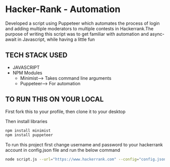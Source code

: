 # Hacker-Rank - Automation
Developed a script using Puppeteer which automates the process of login and adding multiple moderators to multiple contests in Hackerrank.The purpose of writing this script was to get familiar with automation and async-await in Javascript, while having a little fun

## TECH STACK USED
 -  JAVASCRIPT
 -  NPM Modules
    -  Minimist--> Takes command line arguments
    -  Puppeteer--> For automation

## TO RUN THIS ON YOUR LOCAL
   First fork this to your profile, then clone it to your desktop
   
   Then install libraries 
   ```bash
  npm install minimist
  npm install puppeteer
  ```
  
  To run this project first change username and password to your hackerrank account in config.json file and run the below command
  
  ```bash
  node script.js --url="https://www.hackerrank.com" --config="config.json"
 ```
